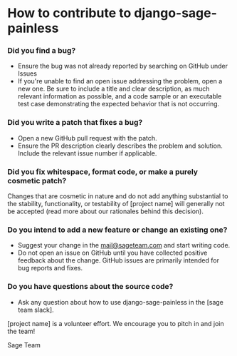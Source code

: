 # How to contribute to django-sage-painless
### Did you find a bug?
- Ensure the bug was not already reported by searching on GitHub under Issues
- If you're unable to find an open issue addressing the problem, open a new one. Be sure to include a title and clear description, as much relevant information as possible, and a code sample or an executable test case demonstrating the expected behavior that is not occurring.
### Did you write a patch that fixes a bug?
- Open a new GitHub pull request with the patch.
- Ensure the PR description clearly describes the problem and solution. Include the relevant issue number if applicable.
### Did you fix whitespace, format code, or make a purely cosmetic patch?
Changes that are cosmetic in nature and do not add anything substantial to the stability, functionality, or testability of [project name] will generally not be accepted (read more about our rationales behind this decision).
### Do you intend to add a new feature or change an existing one?
- Suggest your change in the <mail@sageteam.com> and start writing code.
- Do not open an issue on GitHub until you have collected positive feedback about the change. GitHub issues are primarily intended for bug reports and fixes.
### Do you have questions about the source code?
- Ask any question about how to use django-sage-painless in the [sage team slack].

[project name] is a volunteer effort. We encourage you to pitch in and join the team!

Sage Team